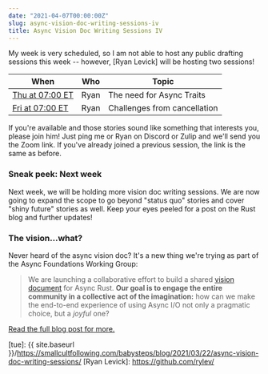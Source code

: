 ```yaml
---
date: "2021-04-07T00:00:00Z"
slug: async-vision-doc-writing-sessions-iv
title: Async Vision Doc Writing Sessions IV
---
```


My week is very scheduled, so I am not able to host any public drafting sessions
this week -- however, [Ryan Levick] will be hosting two sessions! 

| When | Who | Topic |
| --- | --- | --- |
| [Thu at 07:00 ET][4] | Ryan | The need for Async Traits |
| [Fri at 07:00 ET][5] | Ryan | Challenges from cancellation |

[4]: https://everytimezone.com/s/e2dce418
[5]: https://everytimezone.com/s/7900bcf1

If you're available and those stories sound like something that interests you, please join him! Just ping me or Ryan on Discord or Zulip and we'll send you the Zoom link. If you've already joined a previous session, the link is the same as before.

### Sneak peek: Next week

Next week, we will be holding more vision doc writing sessions. We are now going to expand the scope to go beyond "status quo" stories and cover "shiny future" stories as well. Keep your eyes peeled for a post on the Rust blog and further updates!

### The vision...what?

Never heard of the async vision doc? It's a new thing we're trying as part of the Async Foundations Working Group:

> We are launching a collaborative effort to build a shared [vision document][vd] for Async Rust. **Our goal is to engage the entire community in a collective act of the imagination:** how can we make the end-to-end experience of using Async I/O not only a pragmatic choice, but a _joyful_ one?

[Read the full blog post for more.][Async Vision Doc]

[avd]: https://blog.rust-lang.org/2021/03/18/async-vision-doc.html
[vd]: https://rust-lang.github.io/wg-async-foundations/vision.html#-the-vision
[Async Vision Doc]: https://blog.rust-lang.org/2021/03/18/async-vision-doc.html
[sqi]: https://github.com/rust-lang/wg-async-foundations/issues?q=is%3Aopen+is%3Aissue+label%3Astatus-quo-story-ideas
[tue]: {{ site.baseurl }}/https://smallcultfollowing.com/babysteps/blog/2021/03/22/async-vision-doc-writing-sessions/
[Ryan Levick]: https://github.com/rylev/